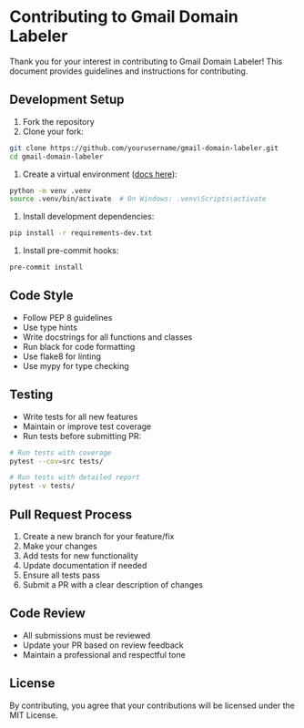 # Contributing to Gmail Domain Labeler

Thank you for your interest in contributing to Gmail Domain Labeler! This document provides guidelines and instructions for contributing.

## Development Setup

1. Fork the repository
2. Clone your fork:

```bash
git clone https://github.com/yourusername/gmail-domain-labeler.git
cd gmail-domain-labeler
```

1. Create a virtual environment ([docs here](https://packaging.python.org/en/latest/guides/installing-using-pip-and-virtual-environments/)):

```bash
python -m venv .venv
source .venv/bin/activate  # On Windows: .venv\Scripts\activate
```

1. Install development dependencies:

```bash
pip install -r requirements-dev.txt
```

1. Install pre-commit hooks:

```bash
pre-commit install
```

## Code Style

- Follow PEP 8 guidelines
- Use type hints
- Write docstrings for all functions and classes
- Run black for code formatting
- Use flake8 for linting
- Use mypy for type checking

## Testing

- Write tests for all new features
- Maintain or improve test coverage
- Run tests before submitting PR:

```bash
# Run tests with coverage
pytest --cov=src tests/

# Run tests with detailed report
pytest -v tests/
```

## Pull Request Process

1. Create a new branch for your feature/fix
2. Make your changes
3. Add tests for new functionality
4. Update documentation if needed
5. Ensure all tests pass
6. Submit a PR with a clear description of changes

## Code Review

- All submissions must be reviewed
- Update your PR based on review feedback
- Maintain a professional and respectful tone

## License

By contributing, you agree that your contributions will be licensed under the MIT License.
